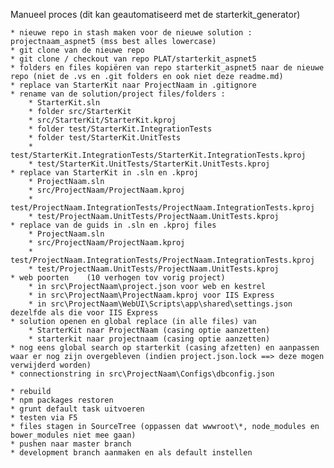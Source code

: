 Manueel proces (dit kan geautomatiseerd met de starterkit_generator)

	* nieuwe repo in stash maken voor de nieuwe solution : projectnaam_aspnet5 (mss best alles lowercase)
	* git clone van de nieuwe repo
	* git clone / checkout van repo PLAT/starterkit_aspnet5
	* folders en files kopiëren van repo starterkit_aspnet5 naar de nieuwe repo (niet de .vs en .git folders en ook niet deze readme.md)
	* replace van StarterKit naar ProjectNaam in .gitignore
	* rename van de solution/project files/folders :
		* StarterKit.sln
		* folder src/StarterKit
		* src/StarterKit/StarterKit.kproj
		* folder test/StarterKit.IntegrationTests
		* folder test/StarterKit.UnitTests
		* test/StarterKit.IntegrationTests/StarterKit.IntegrationTests.kproj
		* test/StarterKit.UnitTests/StarterKit.UnitTests.kproj
	* replace van StarterKit in .sln en .kproj
		* ProjectNaam.sln
		* src/ProjectNaam/ProjectNaam.kproj
		* test/ProjectNaam.IntegrationTests/ProjectNaam.IntegrationTests.kproj
		* test/ProjectNaam.UnitTests/ProjectNaam.UnitTests.kproj
	* replace van de guids in .sln en .kproj files
		* ProjectNaam.sln
		* src/ProjectNaam/ProjectNaam.kproj
		* test/ProjectNaam.IntegrationTests/ProjectNaam.IntegrationTests.kproj
		* test/ProjectNaam.UnitTests/ProjectNaam.UnitTests.kproj
	* web poorten    (10 verhogen tov vorig project)
		* in src\ProjectNaam\project.json voor web en kestrel
		* in src\ProjectNaam\ProjectNaam.kproj voor IIS Express
		* in src\ProjectNaam\WebUI\Scripts\app\shared\settings.json dezelfde als die voor IIS Express
	* solution openen en global replace (in alle files) van
		* StarterKit naar ProjectNaam (casing optie aanzetten)
		* starterkit naar projectnaam (casing optie aanzetten)
	* nog eens global search op starterkit (casing afzetten) en aanpassen waar er nog zijn overgebleven (indien project.json.lock ==> deze mogen verwijderd worden)
	* connectionstring in src\ProjectNaam\Configs\dbconfig.json

	* rebuild
	* npm packages restoren
	* grunt default task uitvoeren
	* testen via F5
	* files stagen in SourceTree (oppassen dat wwwroot\*, node_modules en bower_modules niet mee gaan)
	* pushen naar master branch
	* development branch aanmaken en als default instellen




